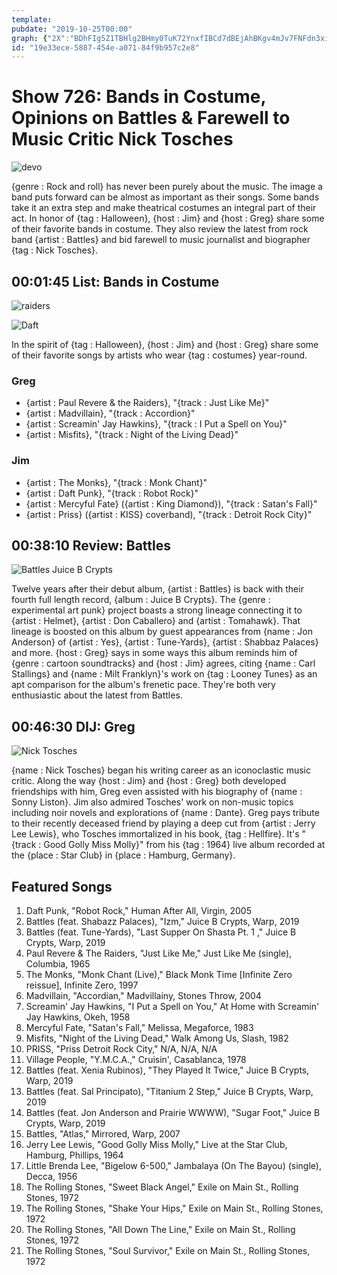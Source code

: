 ```yaml
---
template: 
pubdate: "2019-10-25T00:00"
graph: {"2X":"BDhFIg5Z1TBHlg2BHmy0TuK72YnxfIBCd7dBEjAhBKgv4mJv7FNFdn3xicd3MKN78upZuaMKN78l9jEjl9jEjupZua0Z6p7rrEPjSHgLHrrEPj","1RM":"8hEl9bt4pV","25I":"6IrEDBHr86BHr86D8wSBBBuU2BHr86"}
id: "19e33ece-5887-454e-a071-84f9b957c2e8"
---
```






# Show 726: Bands in Costume, Opinions on Battles & Farewell to Music Critic Nick Tosches

![devo](https://static.soundopinions.org/images/2019/devo_2.jpg)

{genre : Rock and roll} has never been purely about the music. The image a band puts forward can be almost as important as their songs. Some bands take it an extra step and make theatrical costumes an integral part of their act. In honor of {tag : Halloween}, {host : Jim} and {host : Greg} share some of their favorite bands in costume. They also review the latest from rock band {artist : Battles} and bid farewell to music journalist and biographer {tag : Nick Tosches}.



## 00:01:45 List: Bands in Costume

![raiders](https://static.soundopinions.org/assets/726/2X0.jpg)

![Daft](https://static.soundopinions.org/assets/726/2X1.jpg)

In the spirit of {tag : Halloween}, {host : Jim} and {host : Greg} share some of their favorite songs by artists who wear {tag : costumes} year-round.


### Greg

- {artist : Paul Revere & the Raiders}, "{track : Just Like Me}"
- {artist : Madvillain}, "{track : Accordion}"
- {artist : Screamin' Jay Hawkins}, "{track : I Put a Spell on You}"
- {artist : Misfits}, "{track : Night of the Living Dead}"


### Jim

- {artist : The Monks}, "{track : Monk Chant}"
- {artist : Daft Punk}, "{track : Robot Rock}"
- {artist : Mercyful Fate} ({artist : King Diamond}), "{track : Satan's Fall}"
- {artist : Priss} ({artist : KISS} coverband), "{track : Detroit Rock City}"



## 00:38:10 Review: Battles

![Battles Juice B Crypts](https://static.soundopinions.org/assets/726/1RM0.jpg)

Twelve years after their debut album, {artist : Battles} is back with their fourth full length record, {album : Juice B Crypts}. The {genre : experimental art punk} project boasts a strong lineage connecting it to {artist : Helmet}, {artist : Don Caballero} and {artist : Tomahawk}. That lineage is boosted on this album by guest appearances from {name : Jon Anderson} of {artist : Yes}, {artist : Tune-Yards}, {artist : Shabbaz Palaces} and more. {host : Greg} says in some ways this album reminds him of {genre : cartoon soundtracks} and {host : Jim} agrees, citing {name : Carl Stallings} and {name : Milt Franklyn}'s work on {tag : Looney Tunes} as an apt comparison for the album's frenetic pace. They're both very enthusiastic about the latest from Battles.



## 00:46:30 DIJ: Greg

![Nick Tosches](https://static.soundopinions.org/assets/726/25I0.jpg)

{name : Nick Tosches} began his writing career as an iconoclastic music critic. Along the way {host : Jim} and {host : Greg} both developed friendships with him, Greg even assisted with his biography of {name : Sonny Liston}. Jim also admired Tosches' work on non-music topics including noir novels and explorations of {name : Dante}. Greg pays tribute to their recently deceased friend by playing a deep cut from {artist : Jerry Lee Lewis}, who Tosches immortalized in his book, {tag : Hellfire}. It's "{track : Good Golly Miss Molly}" from his {tag : 1964} live album recorded at the {place : Star Club} in {place : Hamburg, Germany}.



## Featured Songs

1. Daft Punk, "Robot Rock," Human After All, Virgin, 2005
2. Battles (feat. Shabazz Palaces), "Izm," Juice B Crypts, Warp, 2019
3. Battles (feat. Tune-Yards), "Last Supper On Shasta Pt. 1 ," Juice B Crypts, Warp, 2019
4. Paul Revere & The Raiders, "Just Like Me," Just Like Me (single), Columbia, 1965
5. The Monks, "Monk Chant (Live)," Black Monk Time [Infinite Zero reissue], Infinite Zero, 1997
6. Madvillain, "Accordian," Madvillainy, Stones Throw, 2004
7. Screamin' Jay Hawkins, "I Put a Spell on You," At Home with Screamin' Jay Hawkins, Okeh, 1958
8. Mercyful Fate, "Satan's Fall," Melissa, Megaforce, 1983
9. Misfits, "Night of the Living Dead," Walk Among Us, Slash, 1982
10. PRISS, "Priss Detroit Rock City," N/A, N/A, N/A
11. Village People, "Y.M.C.A.," Cruisin', Casablanca, 1978
12. Battles (feat. Xenia Rubinos), "They Played It Twice," Juice B Crypts, Warp, 2019
13. Battles (feat. Sal Principato), "Titanium 2 Step," Juice B Crypts, Warp, 2019
14. Battles (feat. Jon Anderson and Prairie WWWW), "Sugar Foot," Juice B Crypts, Warp, 2019
15. Battles, "Atlas," Mirrored, Warp, 2007
16. Jerry Lee Lewis, "Good Golly Miss Molly," Live at the Star Club, Hamburg, Phillips, 1964
17. Little Brenda Lee, "Bigelow 6-500," Jambalaya (On The Bayou) (single), Decca, 1956
18. The Rolling Stones, "Sweet Black Angel," Exile on Main St., Rolling Stones, 1972
19. The Rolling Stones, "Shake Your Hips," Exile on Main St., Rolling Stones, 1972
20. The Rolling Stones, "All Down The Line," Exile on Main St., Rolling Stones, 1972
21. The Rolling Stones, "Soul Survivor," Exile on Main St., Rolling Stones, 1972